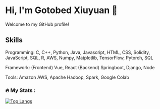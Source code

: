 # Hi, I'm Gotobed Xiuyuan 👋

Welcome to my GitHub profile! 


## Skills

Programming: C, C++, Python, Java, Javascript, HTML, CSS, Solidity, JavaScript, SQL, R, AWS, Numpy, Matplotlib, TensorFlow, Pytorch, SQL

Framework: (Frontend) Vue, React (Backend) Springboot, Django, Node

Tools: Amazon AWS, Apache Hadoop, Spark, Google Colab

### :fire: My Stats :
<!-- [![GitHub Streak](https://github-readme-streak-stats.herokuapp.com?user=GotobedXiuyuan&hide_current_streak=true)](https://git.io/streak-stats) -->

[![Top Langs](https://github-readme-stats.vercel.app/api/top-langs/?username=rishitham23&layout=compact&theme=vision-friendly-dark)](https://github.com/anuraghazra/github-readme-stats)

<!--
[![Anurag's GitHub stats](https://github-readme-stats.vercel.app/api?username=GotobedXiuyuan)](https://github.com/anuraghazra/github-readme-stats)
-->

